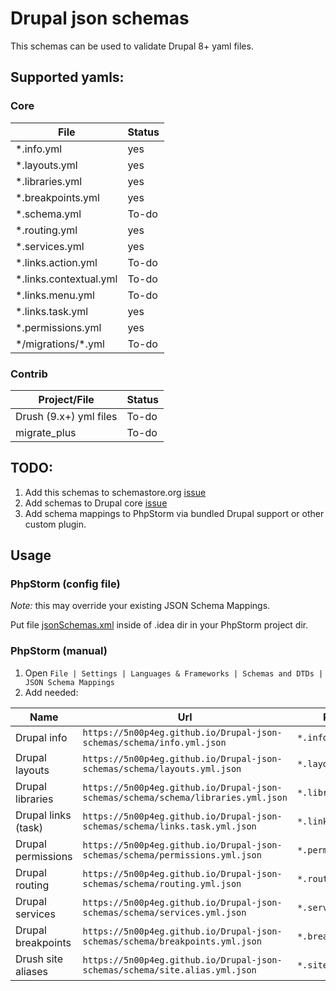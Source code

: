 # Drupal json schemas
This schemas can be used to validate Drupal 8+ yaml files.

## Supported yamls:
### Core
|File                   |Status|
|-----------------------|------|
|*.info.yml             |yes   |
|*.layouts.yml          |yes   |
|*.libraries.yml        |yes   | 
|*.breakpoints.yml      |yes   |
|*.schema.yml           |To-do |
|*.routing.yml          |yes   |
|*.services.yml         |yes   |
|*.links.action.yml     |To-do |
|*.links.contextual.yml |To-do |
|*.links.menu.yml       |To-do |
|*.links.task.yml       |yes   |
|*.permissions.yml      |yes   |
|\*/migrations/\*.yml   |To-do |

### Contrib
|Project/File           |Status|
|-----------------------|------|
|Drush (9.x+) yml files |To-do |
|migrate_plus           |To-do |

## TODO:
1. Add this schemas to schemastore.org [issue](https://github.com/SchemaStore/schemastore/issues/710)
1. Add schemas to Drupal core [issue](https://www.drupal.org/project/drupal/issues/3061454)
1. Add schema mappings to PhpStorm via bundled Drupal support or other custom plugin.  

## Usage
### PhpStorm (config file)
*Note:* this may override your existing JSON Schema Mappings.   

Put file [jsonSchemas.xml](https://raw.githubusercontent.com/5n00p4eg/Drupal-json-schemas/master/configs/jsonSchemas.xml) inside of .idea dir in your PhpStorm project dir.
### PhpStorm (manual)
1. Open `File | Settings | Languages & Frameworks | Schemas and DTDs | JSON Schema Mappings`
1. Add needed:

|Name|Url|Pattern|
|----|---|-------|
|Drupal info|`https://5n00p4eg.github.io/Drupal-json-schemas/schema/info.yml.json`|`*.info.yml`|
|Drupal layouts|`https://5n00p4eg.github.io/Drupal-json-schemas/schema/layouts.yml.json`|`*.layouts.yml`|
|Drupal libraries|`https://5n00p4eg.github.io/Drupal-json-schemas/schema/schema/libraries.yml.json`|`*.libraries.yml`|
|Drupal links (task)|`https://5n00p4eg.github.io/Drupal-json-schemas/schema/links.task.yml.json`|`*.links.task.yml`|
|Drupal permissions|`https://5n00p4eg.github.io/Drupal-json-schemas/schema/permissions.yml.json`|`*.permissions.yml`|
|Drupal routing|`https://5n00p4eg.github.io/Drupal-json-schemas/schema/routing.yml.json`|`*.routing.yml`|
|Drupal services|`https://5n00p4eg.github.io/Drupal-json-schemas/schema/services.yml.json`|`*.services.yml`|
|Drupal breakpoints|`https://5n00p4eg.github.io/Drupal-json-schemas/schema/breakpoints.yml.json`|`*.breakpoints.yml`|
|Drush site aliases|`https://5n00p4eg.github.io/Drupal-json-schemas/schema/site.alias.yml.json`|`*.site.yml`|
   
